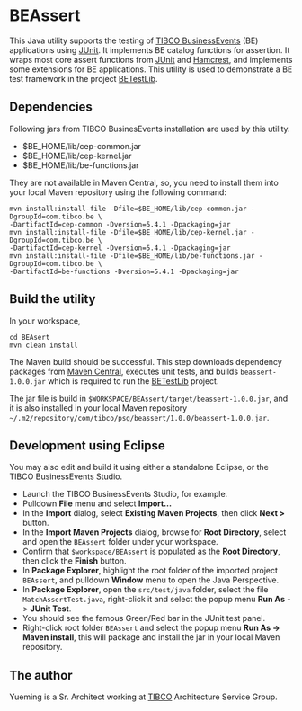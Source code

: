 # BEAssert
This Java utility supports the testing of [TIBCO BusinessEvents](https://docs.tibco.com/products/tibco-businessevents-5-4-1) (BE) applications using [JUnit](http://junit.org/).  It implements BE catalog functions for assertion.  It wraps most core assert functions from [JUnit](https://github.com/junit-team/junit) and [Hamcrest](https://github.com/hamcrest/JavaHamcrest), and implements some extensions for BE applications.  This utility is used to demonstrate a BE test framework in the project [BETestLib](https://github.com/yxuco/be_sample/tree/master/BETestLib).

## Dependencies

Following jars from TIBCO BusinesEvents installation are used by this utility.

 - $BE_HOME/lib/cep-common.jar
 - $BE_HOME/lib/cep-kernel.jar
 - $BE_HOME/lib/be-functions.jar
 
They are not available in Maven Central, so, you need to install them into your local Maven repository using the following command:

    mvn install:install-file -Dfile=$BE_HOME/lib/cep-common.jar -DgroupId=com.tibco.be \
    -DartifactId=cep-common -Dversion=5.4.1 -Dpackaging=jar
    mvn install:install-file -Dfile=$BE_HOME/lib/cep-kernel.jar -DgroupId=com.tibco.be \
    -DartifactId=cep-kernel -Dversion=5.4.1 -Dpackaging=jar
    mvn install:install-file -Dfile=$BE_HOME/lib/be-functions.jar -DgroupId=com.tibco.be \
    -DartifactId=be-functions -Dversion=5.4.1 -Dpackaging=jar

## Build the utility

In your workspace,

    cd BEAsert
    mvn clean install

The Maven build should be successful.  This step downloads dependency packages from [Maven Central](http://search.maven.org/), executes unit tests, and builds `beassert-1.0.0.jar` which is required to run the [BETestLib](https://github.com/yxuco/be_sample/tree/master/BETestLib) project.

The jar file is build in `$WORKSPACE/BEAssert/target/beassert-1.0.0.jar`, and it is also installed in your local Maven repository `~/.m2/repository/com/tibco/psg/beassert/1.0.0/beassert-1.0.0.jar`.

## Development using Eclipse
 
You may also edit and build it using either a standalone Eclipse, or the TIBCO BusinessEvents Studio.

 - Launch the TIBCO BusinessEvents Studio, for example.
 - Pulldown **File** menu and select **Import...**
 - In the **Import** dialog, select **Existing Maven Projects**, then click **Next >** button.
 - In the **Import Maven Projects** dialog, browse for **Root Directory**, select and open the `BEAssert` folder under your workspace.
 - Confirm that `$workspace/BEAssert` is populated as the **Root Directory**, then click the **Finish** button.
 - In **Package Explorer**, highlight the root folder of the imported project `BEAssert`, and pulldown **Window** menu to open the Java Perspective.
 - In **Package Explorer**, open the `src/test/java` folder, select the file `MatchAssertTest.java`, right-click it and select the popup menu **Run As** -> **JUnit Test**.
 - You should see the famous Green/Red bar in the JUnit test panel.
 - Right-click root folder `BEAssert` and select the popup menu **Run As -> Maven install**, this will package and install the jar in your local Maven repository.

## The author

Yueming is a Sr. Architect working at [TIBCO](http://www.tibco.com/) Architecture Service Group.
